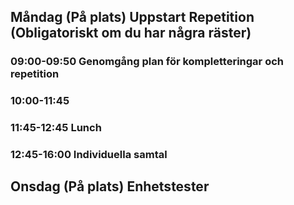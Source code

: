 ## Måndag (På plats) Uppstart Repetition (Obligatoriskt om du har några räster)

### 09:00-09:50 Genomgång plan för kompletteringar och repetition
### 10:00-11:45 
### 11:45-12:45 Lunch
### 12:45-16:00 Individuella samtal

## Onsdag (På plats) Enhetstester